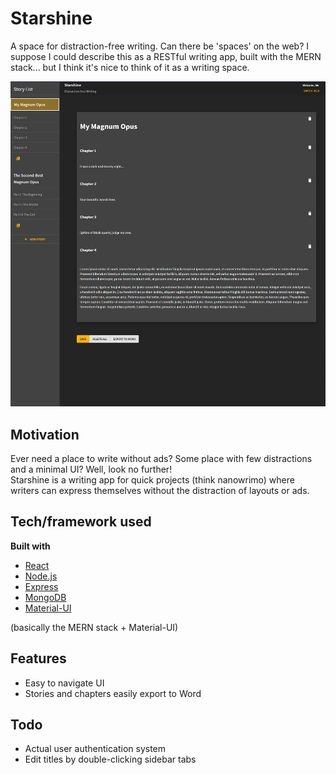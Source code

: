 # Starshine

A space for distraction-free writing. Can there be 'spaces' on the web? I suppose I could describe this as a RESTful writing app, built with the MERN stack... but I think it's nice to think of it as a writing space.

![Starshine Interface](https://github.com/atreides1/starshine-writing-app/blob/b4009674fc844e5f9864657a6f59df197de58a5f/screenshots/starshine-snip.png)

## Motivation

Ever need a place to write without ads? Some place with few distractions and a minimal UI? Well, look no further! 
<br>
Starshine is a writing app for quick projects (think nanowrimo) where writers can express themselves without the distraction of layouts or ads.


## Tech/framework used

**Built with**

- [React](https://reactjs.org/)
- [Node.js](https://nodejs.org/en/)
- [Express](https://www.npmjs.com/package/express)
- [MongoDB](https://www.mongodb.com/)
- [Material-UI](https://material-ui.com/)

(basically the MERN stack + Material-UI)

## Features

- Easy to navigate UI 
- Stories and chapters easily export to Word

## Todo

- Actual user authentication system
- Edit titles by double-clicking sidebar tabs
